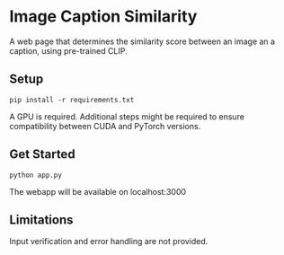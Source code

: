 # Image Caption Similarity
A web page that determines the similarity score between an image an a caption, using pre-trained CLIP.

## Setup
```
pip install -r requirements.txt
```
A GPU is required.
Additional steps might be required to ensure compatibility between CUDA and PyTorch versions.

## Get Started
```
python app.py
```
The webapp will be available on localhost:3000

## Limitations
Input verification and error handling are not provided.
